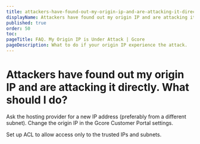 ```yaml
---
title: attackers-have-found-out-my-origin-ip-and-are-attacking-it-directly-what-should-i-do
displayName: Attackers have found out my origin IP and are attacking it directly. What should I do? directly. What should I do?
published: true
order: 50
toc:
pageTitle: FAQ. My Origin IP is Under Attack | Gcore
pageDescription: What to do if your origin IP experience the attack.
---
```

# Attackers have found out my origin IP and are attacking it directly. What should I do?

Ask the hosting provider for a new IP address (preferably from a different subnet). Change the origin IP in the Gcore Customer Portal settings. 

Set up ACL to allow access only to the trusted IPs and subnets.
